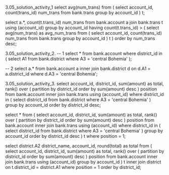 3.05_solution_activity_1
select avg(num_trans) from (
  select account_id, count(trans_id) num_trans
  from bank.trans
  group by account_id
) t;

select a.*, count(t.trans_id) num_trans
from bank.account a
join bank.trans t
using (account_id)
group by account_id
having count(t.trans_id) > (
  select avg(num_trans) as avg_num_trans
  from (
    select account_id, count(trans_id) num_trans
    from bank.trans
    group by account_id
  ) t
)
order by num_trans desc;

3.05_solution_activity_2.
-- 1
select * from bank.account
where district_id in (
  select A1 from bank.district
  where A3 = 'central Bohemia'
);

-- 2
select a.* from bank.account a
inner join bank.district d on d.A1 = a.district_id
where  d.A3 = 'central Bohemia';

3.05_solution_activity_3.
select account_id, district_id, sum(amount) as total, rank() over (
  partition by district_id
  order by sum(amount) desc
) position
from bank.account
inner join bank.trans
using (account_id)
where district_id in (
  select district_id
  from bank.district
  where A3 = 'central Bohemia'
)
group by account_id
order by district_id desc;

select * from (
  select account_id, district_id, sum(amount) as total, rank() over (
    partition by district_id
    order by sum(amount) desc
  ) position
  from bank.account
  inner join bank.trans
  using (account_id)
  where district_id in (
    select district_id
    from bank.district
    where A3 = 'central Bohemia'
  )
group by account_id
order by district_id desc
) t
where position = 1;

select district.A2 district_name, account_id, round(total) as total
from (
  select account_id, district_id, sum(amount) as total, rank() over (
    partition by district_id
    order by sum(amount) desc
  ) position
  from bank.account
  inner join bank.trans
  using (account_id)
  group by account_id
) t
inner join district on t.district_id = district.A1
where position = 1
order by district_id;